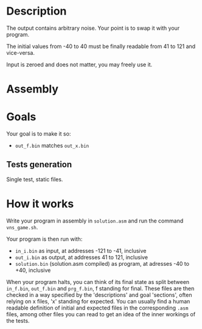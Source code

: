# Description
The output contains arbitrary noise. Your point is to swap it with your program.

The initial values from -40 to 40 must be finally readable from 41 to 121 and vice-versa.

Input is zeroed and does not matter, you may freely use it.


# Assembly


# Goals
Your goal is to make it so:
- `out_f.bin` matches `out_x.bin`

## Tests generation
Single test, static files.

# How it works
Write your program in assembly in `solution.asm` and run the command `vns_game.sh`.

Your program is then run with:
- `in_i.bin` as input, at addresses -121 to -41, inclusive
- `out_i.bin` as output, at addresses 41 to 121, inclusive
- `solution.bin` (solution.asm compiled) as program, at adresses -40 to +40, inclusive

When your program halts, you can think of its final state as split between `in_f.bin`, `out_f.bin` and `prg_f.bin`, f standing for final.
These files are then checked in a way specified by the 'descriptions' and goal 'sections', often relying on x files, 'x' standing for expected.
You can usually find a human readable definition of initial and expected files in the corresponding `.asm` files, among other files you can read to get an idea of the inner workings of the tests.


